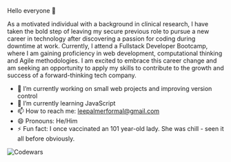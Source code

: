 Hello everyone 👋

As a motivated individual with a background in clinical research, I have taken the bold step of leaving my secure previous role
to pursue a new career in technology after discovering a passion for coding during downtime at work. Currently, I attend a
Fullstack Developer Bootcamp, where I am gaining proficiency in web development, computational thinking and Agile
methodologies. I am excited to embrace this career change and am seeking an opportunity to apply my skills to contribute to
the growth and success of a forward-thinking tech company.

- 🔭 I’m currently working on small web projects and improving version control
- 🌱 I’m currently learning JavaScript
- 📫 How to reach me: leepalmerformal@gmail.com
- 😄 Pronouns: He/Him
- ⚡ Fun fact: I once vaccinated an 101 year-old lady. She was chill - seen it all before obviously.

![Codewars](https://github.r2v.ch/codewars?user=leepal)
